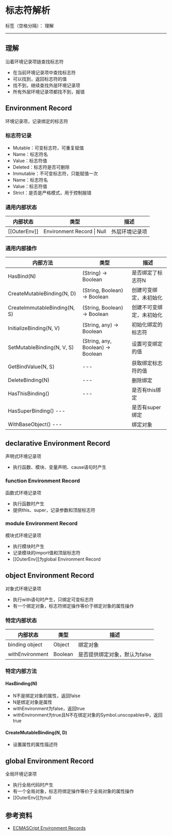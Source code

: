 # 标志符解析

标签（空格分隔）： 理解

---

## 理解

沿着环境记录项链查找标志符

* 在当前环境记录项中查找标志符
 * 可以找到，返回标志符的值
 * 找不到，继续查找外层环境记录项
* 所有外层环境记录项都找不到，报错

## Environment Record

环境记录项，记录绑定的标志符

### 标志符记录

* Mutable：可变标志符，可重复赋值
 * Name：标志符名
 * Value：标志符值
 * Deleted：标志符是否可删除
* Immutable：不可变标志符，只能赋值一次
 * Name：标志符名
 * Value：标志符值
 * Strict：是否是严格模式，用于控制报错

### 通用内部状态

| 内部状态 | 类型 | 描述 |
| --- | --- | --- |
| [[OuterEnv]] | Environment Record &#x7c; Null | 外层环境记录项 |

### 通用内部操作

| 内部方法 | 类型 | 描述 |
| --- | --- | --- |
| HasBind(N) | (String) -> Boolean | 是否绑定了标志符N |
| CreateMutableBinding(N, D) | (String, Boolean) -> Boolean | 创建可变绑定，未初始化 |
| CreateImmutableBinding(N, S) | (String, Boolean) -> Boolean | 创建不可变绑定，未初始化 |
| InitializeBinding(N, V) | (String, any) -> Boolean | 初始化绑定的标志符 |
| SetMutableBinding(N, V, S) | (String, any, Boolean) -> Boolean | 设置可变绑定的值 |
| GetBindValue(N, S) | --- | 获取绑定标志符的值 |
| DeleteBinding(N) | --- | 删除绑定 |
| HasThisBinding() | --- | 是否有this绑定 |
| HasSuperBinding() --- | | 是否有super绑定 |
| WithBaseObject() --- | | 绑定对象 |

## declarative Environment Record

声明式环境记录项

* 执行函数、模块、变量声明、cause语句时产生

### function Environment Record

函数式环境记录项

* 执行函数时产生
* 提供this、super，记录参数和顶层标志符

### module Environment Record

模块式环境记录项

* 执行模块时产生
* 记录模块的import值和顶层标志符
* [[OuterEnv]]为global Environment Record

## object Environment Record

对象式环境记录项

* 执行with语句时产生，只绑定可变标志符
* 有一个绑定对象，标志符绑定操作等价于绑定对象的属性操作

### 特定内部状态

| 内部状态 | 类型 | 描述 |
| --- | --- | --- |
| binding object | Object | 绑定对象 |
| withEnvironment | Boolean | 是否提供绑定对象，默认为false |

### 特定内部方法

#### HasBinding(N)

* N不是绑定对象的属性，返回false
* N是绑定对象是属性
 * withEnvironment为false，返回true
 * withEnvironment为true且N不在绑定对象的Symbol.unscopables中，返回true

#### CreateMutableBinding(N, D)

* 设置属性的属性描述符

## global Environment Record

全局环境记录项

* 执行全局代码时产生
* 有一个全局对象，标志符绑定操作等价于全局对象的属性操作
* [[OuterEnv]]为null

## 参考资料

* [ECMASCript Environment Records](https://tc39.es/ecma262/#sec-environment-records)
